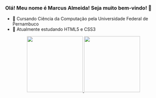 ### Olá! Meu nome é Marcus Almeida! Seja muito bem-vindo! 👋



- 🔭 Cursando Ciência da Computação pela Universidade Federal de Pernambuco
- 🌱 Atualmente estudando HTML5 e CSS3

<div align="center">
  <a href="https://github.com/marcusalmeidaa">
  <img height="180em" src="https://github-readme-stats.vercel.app/api?username=marcusalmeidaa&show_icons=true&theme=dracula&include_all_commits=true&count_private=true"/>
  <img height="180em" src="https://github-readme-stats.vercel.app/api/top-langs/?username=marcusalmeidaa&layout=compact&langs_count=7&theme=dracula"/>
</div>
